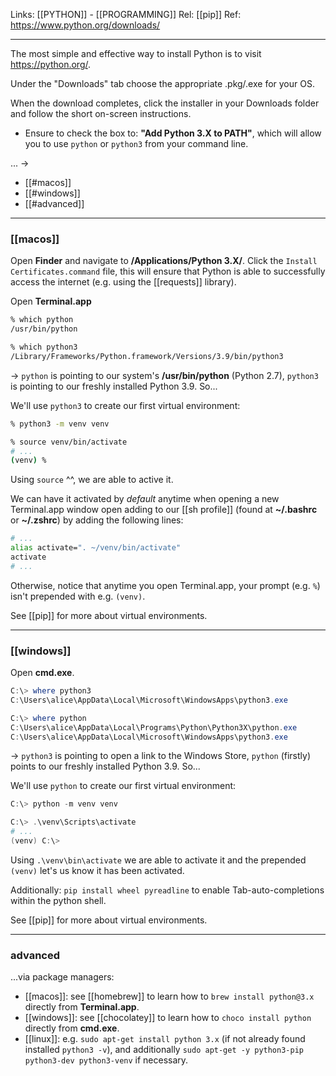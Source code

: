 Links: [[PYTHON]] - [[PROGRAMMING]]
Rel: [[pip]]
Ref: https://www.python.org/downloads/

--- 

The most simple and effective way to install Python is to visit https://python.org/.

Under the "Downloads" tab choose the appropriate .pkg/.exe for your OS.

When the download completes, click the installer in your Downloads folder and follow the short on-screen instructions. 
- Ensure to check the box to: **"Add Python 3.X to PATH"**, which will allow you to use ```python``` or ```python3``` from your command line. 

... -> 
- [[#macos]]
- [[#windows]]
- [[#advanced]] 

--- 
### [[macos]]

Open **Finder** and navigate to **/Applications/Python 3.X/**.
Click the  ```Install Certificates.command``` file, this will ensure that Python is able to successfully access the internet (e.g. using the [[requests]] library). 


Open **Terminal.app**

```bash
% which python
/usr/bin/python
```
```bash
% which python3
/Library/Frameworks/Python.framework/Versions/3.9/bin/python3
```
-> ```python``` is pointing to our system's **/usr/bin/python** (Python 2.7), ```python3``` is pointing to our freshly installed Python 3.9. So...

We'll use ```python3``` to create our first virtual environment: 
```bash
% python3 -m venv venv
```
```bash
% source venv/bin/activate
# ...
(venv) % 
```
Using ```source``` ^^, we are able to active it. 

We can have it activated by *default* anytime when opening a new Terminal.app window  open adding to our [[sh profile]] (found at **~/.bashrc** or **~/.zshrc**) by adding the following lines:

```bash
# ...
alias activate=". ~/venv/bin/activate"
activate
# ...
```

Otherwise, notice that anytime you open Terminal.app, your prompt (e.g. ```%```) isn't prepended with  e.g. ```(venv)```. 

See [[pip]] for more about virtual environments.

--- 
### [[windows]]

Open **cmd.exe**.

```powershell
C:\> where python3
C:\Users\alice\AppData\Local\Microsoft\WindowsApps\python3.exe
```
```powershell
C:\> where python
C:\Users\alice\AppData\Local\Programs\Python\Python3X\python.exe
C:\Users\alice\AppData\Local\Microsoft\WindowsApps\python3.exe
```
-> ```python3``` is pointing to open a link to the Windows Store, ```python``` (firstly) points to our freshly installed Python 3.9. So... 

We'll use ```python``` to create our first virtual environment: 
```powershell
C:\> python -m venv venv
```
```powershell
C:\> .\venv\Scripts\activate
# ...
(venv) C:\> 
```
Using ```.\venv\bin\activate``` we are able to activate it and the prepended ```(venv)``` let's us know it has been activated.

Additionally: 
```pip install wheel pyreadline``` to enable Tab-auto-completions within the python shell.

See [[pip]] for more about virtual environments.

--- 
### advanced
...via package managers:
- [[macos]]: see [[homebrew]] to learn how to ```brew install python@3.x``` directly from **Terminal.app**.
- [[windows]]: see [[chocolatey]] to learn how to ```choco install python``` directly from **cmd.exe**. 
- [[linux]]: e.g. ```sudo apt-get install python 3.x``` (if not already found installed ```python3 -v```), and additionally ```sudo apt-get -y python3-pip python3-dev python3-venv``` if necessary.

